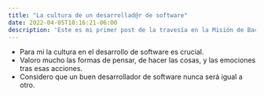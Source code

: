 ```yaml
---
title: "La cultura de un desarrollad@r de software"
date: 2022-04-05T18:16:21-06:00
description: 'Este es mi primer post de la travesía en la Misión de Backend con Node JS de Launch X.'
---
```


- Para mi la cultura en el desarrollo de software es crucial.
- Valoro mucho las formas de pensar, de hacer las cosas, y las emociones tras esas acciones.
- Considero que un buen desarrollador de software nunca será igual a otro.
